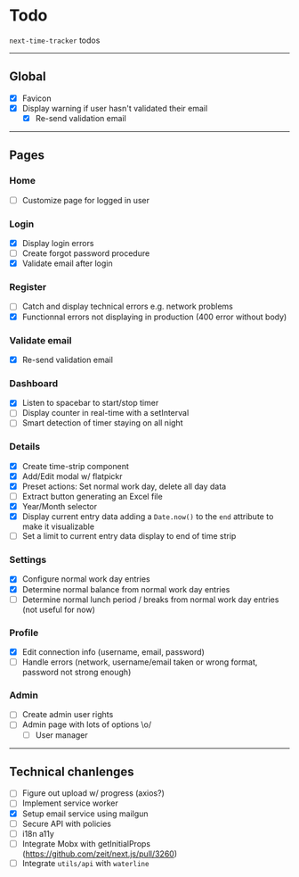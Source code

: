 # Todo

`next-time-tracker` todos

----

## Global
* [x] Favicon
* [x] Display warning if user hasn't validated their email
  * [x] Re-send validation email

----

## Pages

### Home
* [ ] Customize page for logged in user

### Login
* [x] Display login errors
* [ ] Create forgot password procedure
* [x] Validate email after login

### Register
* [ ] Catch and display technical errors e.g. network problems
* [x] Functionnal errors not displaying in production (400 error without body)

### Validate email
* [x] Re-send validation email

### Dashboard
* [x] Listen to spacebar to start/stop timer
* [ ] Display counter in real-time with a setInterval
* [ ] Smart detection of timer staying on all night

### Details
* [x] Create time-strip component
* [x] Add/Edit modal w/ flatpickr
* [x] Preset actions: Set normal work day, delete all day data
* [ ] Extract button generating an Excel file
* [x] Year/Month selector
* [x] Display current entry data adding a `Date.now()` to the `end` attribute to make it visualizable
* [ ] Set a limit to current entry data display to end of time strip

### Settings
* [x] Configure normal work day entries
* [x] Determine normal balance from normal work day entries
* [ ] Determine normal lunch period / breaks from normal work day entries (not useful for now)

### Profile
* [x] Edit connection info (username, email, password)
* [ ] Handle errors (network, username/email taken or wrong format, password not strong enough)

### Admin
* [ ] Create admin user rights
* [ ] Admin page with lots of options \o/
  * [ ] User manager

----

## Technical chanlenges
* [ ] Figure out upload w/ progress (axios?)
* [ ] Implement service worker
* [x] Setup email service using mailgun
* [ ] Secure API with policies
* [ ] i18n a11y
* [ ] Integrate Mobx with getInitialProps (https://github.com/zeit/next.js/pull/3260)
* [ ] Integrate `utils/api` with `waterline`
